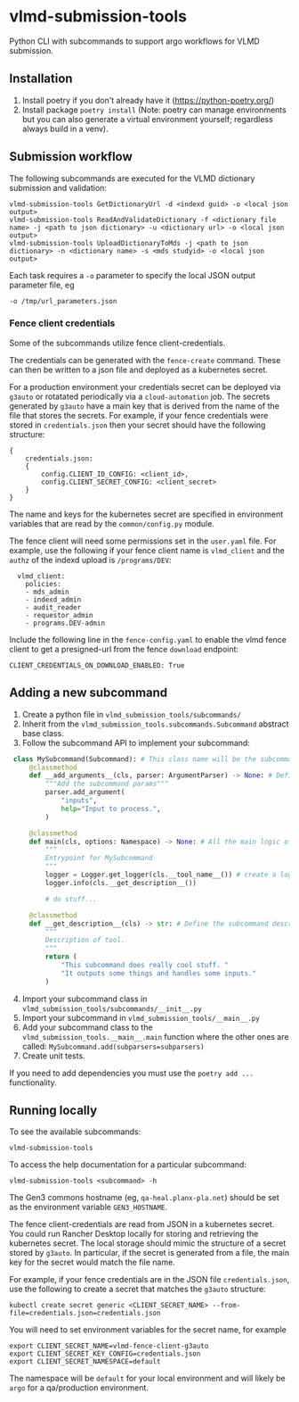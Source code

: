 # vlmd-submission-tools

Python CLI with subcommands to support argo workflows for VLMD submission.

## Installation

1. Install poetry if you don't already have it (https://python-poetry.org/)
2. Install package `poetry install` (Note: poetry can manage environments but you can also generate a virtual environment yourself; regardless always build in a venv).

## Submission workflow

The following subcommands are executed for the VLMD dictionary submission and validation:

```
vlmd-submission-tools GetDictionaryUrl -d <indexd guid> -o <local json output>
vlmd-submission-tools ReadAndValidateDictionary -f <dictionary file name> -j <path to json dictionary> -u <dictionary url> -o <local json output>
vlmd-submission-tools UploadDictionaryToMds -j <path to json dictionary> -n <dictionary name> -s <mds studyid> -o <local json output>
```

Each task requires a `-o` parameter to specify the local JSON output parameter file, eg

`-o /tmp/url_parameters.json`

### Fence client credentials

Some of the subcommands utilize fence client-credentials.

The credentials can be generated with the `fence-create` command.
These can then be written to a json file and deployed as a kubernetes secret.

For a production environment your credentials secret can be
deployed via `g3auto` or rotatated periodically via a `cloud-automation` job.
The secrets generated by `g3auto`
have a main key that is derived from the name of the file
that stores the secrets.
For example, if your fence credentials were stored in `credentials.json`
then your secret should have the following structure:

```
{
    credentials.json:
    {
        config.CLIENT_ID_CONFIG: <client_id>,
        config.CLIENT_SECRET_CONFIG: <client_secret>
    }
}
``````

The name and keys for the kubernetes secret are specified in
environment variables that are read by the `common/config.py` module.

The fence client will need some permissions set in the `user.yaml` file.
For example, use the following if your fence client name is `vlmd_client` and the `authz` of the indexd upload is `/programs/DEV`:

```
  vlmd_client:
    policies:
    - mds_admin
    - indexd_admin
    - audit_reader
    - requestor_admin
    - programs.DEV-admin
```

Include the following line in the `fence-config.yaml` to enable the vlmd fence client
to get a presigned-url from the fence `download` endpoint:

```
CLIENT_CREDENTIALS_ON_DOWNLOAD_ENABLED: True
```

## Adding a new subcommand

1. Create a python file in `vlmd_submission_tools/subcommands/`
2. Inherit from the `vlmd_submission_tools.subcommands.Subcommand` abstract base class.
3. Follow the subcommand API to implement your subcommand:

```python
 class MySubcommand(Subcommand): # This class name will be the subcommand to call on the command line
     @classmethod
     def __add_arguments__(cls, parser: ArgumentParser) -> None: # Define your subcommand-specific arguments
         """Add the subcommand params"""
         parser.add_argument(
             "inputs",
             help="Input to process.",
         )

     @classmethod
     def main(cls, options: Namespace) -> None: # All the main logic of your subcommand goes here
         """
         Entrypoint for MySubcommand
         """
         logger = Logger.get_logger(cls.__tool_name__()) # create a logger by importing this class: from vlmd_submission_tools.common.logger import Logger
         logger.info(cls.__get_description__())

         # do stuff...

     @classmethod
     def __get_description__(cls) -> str: # Define the subcommand description which will appear in CLI
         """
         Description of tool.
         """
         return (
             "This subcommand does really cool stuff. "
             "It outputs some things and handles some inputs."
         )
```
4. Import your subcommand class in `vlmd_submission_tools/subcommands/__init__.py`
5. Import your subcommand in `vlmd_submission_tools/__main__.py`
6. Add your subcommand class to the `vlmd_submission_tools.__main__.main` function where the other ones are called: `MySubcommand.add(subparsers=subparsers)`
7. Create unit tests.

If you need to add dependencies you must use the `poetry add ...` functionality.

## Running locally

To see the available subcommands:

```
vlmd-submission-tools
```

To access the help documentation for a particular subcommand:

```
vlmd-submission-tools <subcommand> -h
```

The Gen3 commons hostname (eg, `qa-heal.planx-pla.net`) should be set as the environment variable `GEN3_HOSTNAME`.

The fence client-credentials are read from JSON in a kubernetes secret.
You could run Rancher Desktop locally for storing and retrieving the kubernetes secret.
The local storage should mimic the structure of a secret stored by `g3auto`.
In particular, if the secret is generated from a file, the main key for the secret would match the file name.

For example, if your fence credentials are in the JSON file `credentials.json`,
use the following to create a secret that matches the `g3auto` structure:

```
kubectl create secret generic <CLIENT_SECRET_NAME> --from-file=credentials.json=credentials.json
```

You will need to set environment variables for the secret name, for example

```
export CLIENT_SECRET_NAME=vlmd-fence-client-g3auto
export CLIENT_SECRET_KEY_CONFIG=credentials.json
export CLIENT_SECRET_NAMESPACE=default
```

The namespace will be `default` for your local environment and will likely be `argo` for a qa/production environment.
